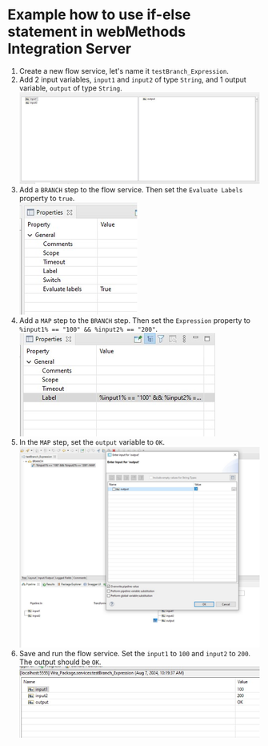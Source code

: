 # Example how to use if-else statement in webMethods Integration Server

1. Create a new flow service, let's name it `testBranch_Expression`.
2. Add 2 input variables, `input1` and `input2` of type `String`, and 1 output variable, `output` of type `String`. \
![](images/1.jpg)
3. Add a `BRANCH` step to the flow service. Then set the `Evaluate Labels` property to `true`. \
![](images/2.jpg)
4. Add a `MAP` step to the `BRANCH` step. Then set the `Expression` property to `%input1% == "100" && %input2% == "200"`. \
![](images/3.jpg)
5. In the `MAP` step, set the `output` variable to `OK`. \
![](images/4.jpg)
6. Save and run the flow service. Set the `input1` to `100` and `input2` to `200`. The output should be `OK`. \
![](images/5.jpg)